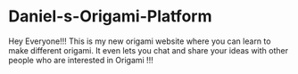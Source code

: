 # Daniel-s-Origami-Platform
Hey Everyone!!! This is my new origami website where you can learn to make different origami. It even lets you chat and share your ideas with other people who are interested in Origami !!! 
